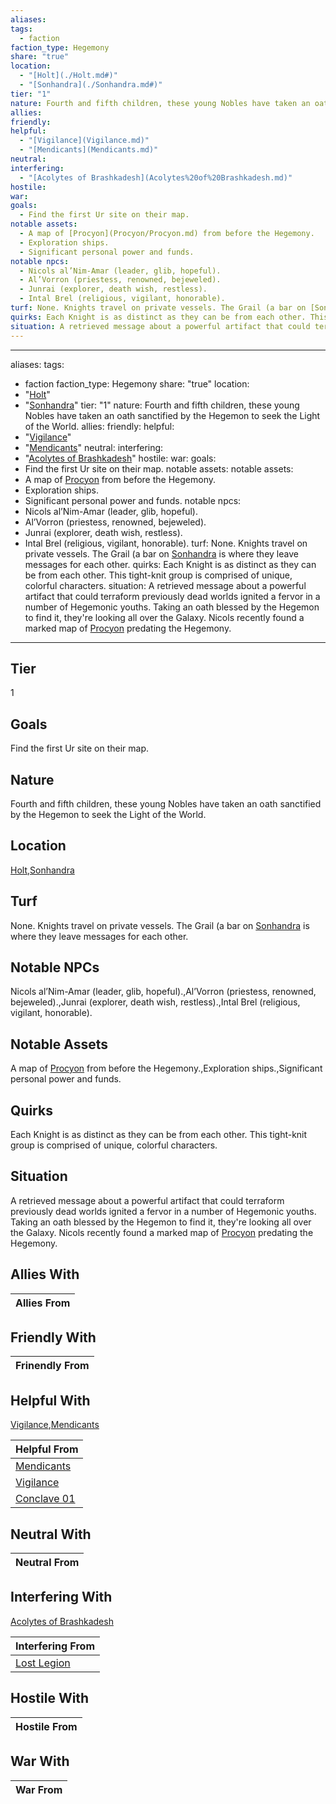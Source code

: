 ```yaml
---
aliases: 
tags:
  - faction
faction_type: Hegemony
share: "true"
location:
  - "[Holt](./Holt.md#)"
  - "[Sonhandra](./Sonhandra.md#)"
tier: "1"
nature: Fourth and fifth children, these young Nobles have taken an oath sanctified by the Hegemon to seek the Light of the World.
allies: 
friendly: 
helpful:
  - "[Vigilance](Vigilance.md)"
  - "[Mendicants](Mendicants.md)"
neutral: 
interfering:
  - "[Acolytes of Brashkadesh](Acolytes%20of%20Brashkadesh.md)"
hostile: 
war: 
goals:
  - Find the first Ur site on their map.
notable assets:
  - A map of [Procyon](Procyon/Procyon.md) from before the Hegemony.
  - Exploration ships.
  - Significant personal power and funds.
notable npcs:
  - Nicols al’Nim-Amar (leader, glib, hopeful).
  - Al’Vorron (priestess, renowned, bejeweled).
  - Junrai (explorer, death wish, restless).
  - Intal Brel (religious, vigilant, honorable).
turf: None. Knights travel on private vessels. The Grail (a bar on [Sonhandra](./Sonhandra.md#) is where they leave messages for each other.
quirks: Each Knight is as distinct as they can be from each other. This tight-knit group is comprised of unique, colorful characters.
situation: A retrieved message about a powerful artifact that could terraform previously dead worlds ignited a fervor in a number of Hegemonic youths. Taking an oath blessed by the Hegemon to find it, they're looking all over the Galaxy. Nicols recently found a marked map of [Procyon](Procyon/Procyon.md) predating the Hegemony.
---
```

---
aliases:
tags:
  - faction
faction_type: Hegemony
share: "true"
location:
  - "[Holt](./Holt.md#)"
  - "[Sonhandra](./Sonhandra.md#)"
tier: "1"
nature: Fourth and fifth children, these young Nobles have taken an oath sanctified by the Hegemon to seek the Light of the World.
allies:
friendly:
helpful:
  - "[Vigilance](Vigilance.md)"
  - "[Mendicants](Mendicants.md)"
neutral:
interfering:
  - "[Acolytes of Brashkadesh](Acolytes%20of%20Brashkadesh.md)"
hostile:
war:
goals:
  - Find the first Ur site on their map.
notable assets:
notable assets:
  - A map of [Procyon](Procyon/Procyon.md) from before the Hegemony.
  - Exploration ships.
  - Significant personal power and funds.
notable npcs:
  - Nicols al’Nim-Amar (leader, glib, hopeful).
  - Al’Vorron (priestess, renowned, bejeweled).
  - Junrai (explorer, death wish, restless).
  - Intal Brel (religious, vigilant, honorable).
turf: None. Knights travel on private vessels. The Grail (a bar on [Sonhandra](./Sonhandra.md#) is where they leave messages for each other.
quirks: Each Knight is as distinct as they can be from each other. This tight-knit group is comprised of unique, colorful characters.
situation: A retrieved message about a powerful artifact that could terraform previously dead worlds ignited a fervor in a number of Hegemonic youths. Taking an oath blessed by the Hegemon to find it, they're looking all over the Galaxy. Nicols recently found a marked map of [Procyon](Procyon/Procyon.md) predating the Hegemony.
---
## Tier

1

## Goals

Find the first Ur site on their map.

## Nature

Fourth and fifth children, these young Nobles have taken an oath sanctified by the Hegemon to seek the Light of the World.

## Location

[Holt](./Holt.md.md#.md#),[Sonhandra](./Sonhandra.md.md#.md#.md#.md#)

## Turf

None. Knights travel on private vessels. The Grail (a bar on [Sonhandra](Procyon/Holt/Sonhandra.md) is where they leave messages for each other.

## Notable NPCs

Nicols al’Nim-Amar (leader, glib, hopeful).,Al’Vorron (priestess, renowned, bejeweled).,Junrai (explorer, death wish, restless).,Intal Brel (religious, vigilant, honorable).

## Notable Assets

A map of [Procyon](Procyon/Procyon.md) from before the Hegemony.,Exploration ships.,Significant personal power and funds.

## Quirks

Each Knight is as distinct as they can be from each other. This tight-knit group is comprised of unique, colorful characters.

## Situation

A retrieved message about a powerful artifact that could terraform previously dead worlds ignited a fervor in a number of Hegemonic youths. Taking an oath blessed by the Hegemon to find it, they're looking all over the Galaxy. Nicols recently found a marked map of [Procyon](Procyon/Procyon.md) predating the Hegemony.

## Allies With



| Allies From |
| ----------- |


## Friendly With



| Frinendly From |
| -------------- |


## Helpful With

[Vigilance](./Vigilance.md),[Mendicants](./Mendicants.md)

| Helpful From                             |
| ---------------------------------------- |
| [Mendicants](./Mendicants.md)   |
| [Vigilance](./Vigilance.md)     |
| [Conclave 01](./Conclave%2001.md) |


## Neutral With




| Neutral From |
| ------------ |



## Interfering With

[Acolytes of Brashkadesh](./Acolytes%20of%20Brashkadesh.md)


| Interfering From                         |
| ---------------------------------------- |
| [Lost Legion](./Lost%20Legion.md) |



## Hostile With




| Hostile From |
| ------------ |



## War With



| War From |
| -------- |

